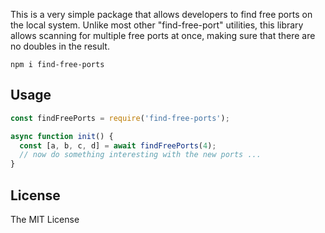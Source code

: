 
This is a very simple package that allows developers to find free ports
on the local system. Unlike most other "find-free-port" utilities, this library
allows scanning for multiple free ports at once, making sure that there are no
doubles in the result.

```
npm i find-free-ports
```

## Usage

```js
const findFreePorts = require('find-free-ports');

async function init() {
  const [a, b, c, d] = await findFreePorts(4);
  // now do something interesting with the new ports ...
}
```

## License

The MIT License
